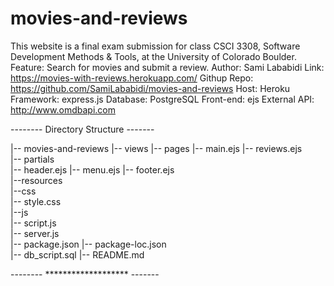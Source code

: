 # movies-and-reviews
This website is a final exam submission for class CSCI 3308, Software Development Methods &amp; Tools, at the University of Colorado Boulder.
Feature: Search for movies and submit a review.
Author: Sami Lababidi
Link: https://movies-with-reviews.herokuapp.com/
Githup Repo: https://github.com/SamiLababidi/movies-and-reviews
Host: Heroku  
Framework: express.js
Database: PostgreSQL
Front-end: ejs
External API: http://www.omdbapi.com

-------- Directory Structure -------

|-- movies-and-reviews
	|-- views
    	|-- pages
        	|-- main.ejs
            |-- reviews.ejs              
        |-- partials            
            |-- header.ejs
			|-- menu.ejs
			|-- footer.ejs     
    |--resources          
        |--css            
        	|-- style.css                 
        |--js            
            |-- script.js              
    |-- server.js          
    |-- package.json
    |-- package-loc.json  
    |-- db_script.sql
    |-- README.md          

-------- ******************* -------



